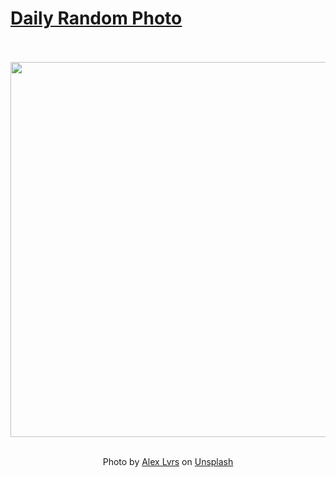 # [Daily Random Photo](https://www.dailyrandomphoto.com/)

<div align="center">
  <br>
  <br>
  <a href="https://www.dailyrandomphoto.com/p/2022/2022-06-13/"><img src="https://images.unsplash.com/photo-1612117357725-8915f4e25558?crop=entropy&cs=tinysrgb&fit=max&fm=jpg&ixid=Mnw3NzUwOHwwfDF8cmFuZG9tfHx8fHx8fHx8MTY1NTA4MDY1MQ&ixlib=rb-1.2.1&q=80&w=1080" width="600px"></a>
  <br>
  <br>
  <p class="has-text-grey">Photo by <a href="https://unsplash.com/@sud_studio?utm_source=Daily%20Random%20Photo&amp;utm_medium=referral" target="_blank" rel="noopener noreferrer">Alex Lvrs</a> on <a href="https://unsplash.com/photos/IOQ9aZa0GeQ?utm_source=Daily%20Random%20Photo&amp;utm_medium=referral" target="_blank" rel="noopener noreferrer">Unsplash</a></p>
</div>
